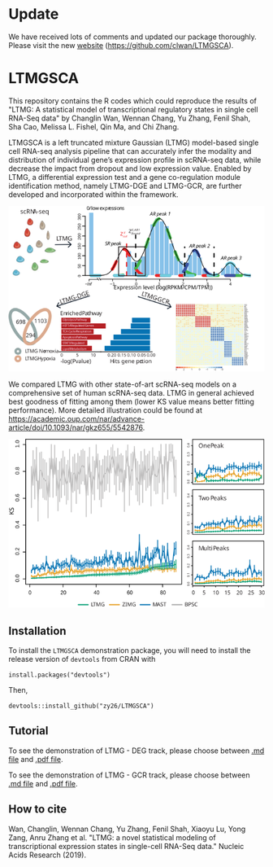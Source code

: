 # Update
We have received lots of comments and updated our package thoroughly. Please visit the new [website](https://github.com/clwan/LTMGSCA) (https://github.com/clwan/LTMGSCA). 
# LTMGSCA
This repository contains the R codes which could reproduce the results of "LTMG: A statistical model of transcriptional regulatory states in single cell RNA-Seq data" by Changlin Wan, Wennan Chang, Yu Zhang, Fenil Shah, Sha Cao, Melissa L. Fishel, Qin Ma, and Chi Zhang.

LTMGSCA is a left truncated mixture Gaussian (LTMG) model-based single cell RNA-seq analysis pipeline that can accurately infer the modality and distribution of individual gene’s expression profile in scRNA-seq data, while decrease the impact from dropout and low expression value.  Enabled by LTMG, a differential expression test and a gene co-regulation module identification method, namely LTMG-DGE and LTMG-GCR, are further developed and incorporated within the framework.

![Pipeline](vignettes/pipeline.svg)

We compared LTMG with other state-of-art scRNA-seq models on a comprehensive set of human scRNA-seq data. LTMG in general achieved best goodness of fitting among them (lower KS value means better fitting performance). More detailed illustration could be found at https://academic.oup.com/nar/advance-article/doi/10.1093/nar/gkz655/5542876.

![Compare](vignettes/compare.svg)



## Installation

To install the `LTMGSCA` demonstration package, you will need to install the release version of `devtools` from CRAN with 

```{r}
install.packages("devtools")
```

Then,
```{r}
devtools::install_github("zy26/LTMGSCA")
```

## Tutorial

To see the demonstration of LTMG - DEG track, please choose between [.md file](vignettes/deg_vignette.md) and [.pdf file](vignettes/deg_vignette.pdf).

To see the demonstration of LTMG - GCR track, please choose between [.md file](vignettes/gcr_vignette.md) and [.pdf file](vignettes/gcr_vignette.pdf).


## How to cite
Wan, Changlin, Wennan Chang, Yu Zhang, Fenil Shah, Xiaoyu Lu, Yong Zang, Anru Zhang et al. "LTMG: a novel statistical modeling of transcriptional expression states in single-cell RNA-Seq data." Nucleic Acids Research (2019).
